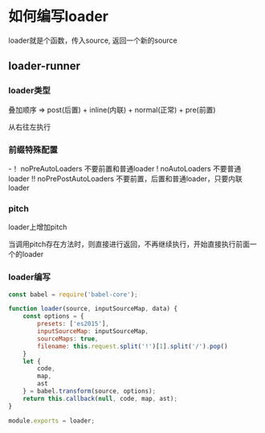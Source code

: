 # 如何编写loader

loader就是个函数，传入source, 返回一个新的source

## loader-runner

### loader类型

叠加顺序 => post(后置) + inline(内联) + normal(正常) + pre(前置)

从右往左执行

### 前缀特殊配置

-！ noPreAutoLoaders 不要前置和普通loader
! noAutoLoaders 不要普通loader
!! noPrePostAutoLoaders 不要前置，后置和普通loader，只要内联loader

### pitch

loader上增加pitch

当调用pitch存在方法时，则直接进行返回，不再继续执行，开始直接执行前面一个的loader

### loader编写

```js
const babel = require('babel-core');

function loader(source, inputSourceMap, data) {
    const options = {
        presets: ['es2015'],
        inputSourceMap: inputSourceMap,
        sourceMaps: true,
        filename: this.request.split('!')[1].split('/').pop()
    }
    let {
        code,
        map,
        ast
    } = babel.transform(source, options);
    return this.callback(null, code, map, ast);
}

module.exports = loader;
```
